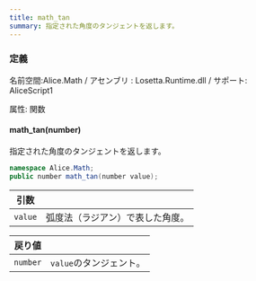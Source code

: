 ```yaml
---
title: math_tan
summary: 指定された角度のタンジェントを返します。
---
```


### 定義
名前空間:Alice.Math / アセンブリ : Losetta.Runtime.dll / サポート: AliceScript1

属性: 関数

#### math_tan(number)

指定された角度のタンジェントを返します。

```cs title="AliceScript"
namespace Alice.Math;
public number math_tan(number value);
```

|引数| |
|-|-|
|`value`|弧度法（ラジアン）で表した角度。|

|戻り値| |
|-|-|
|`number`|`value`のタンジェント。|
